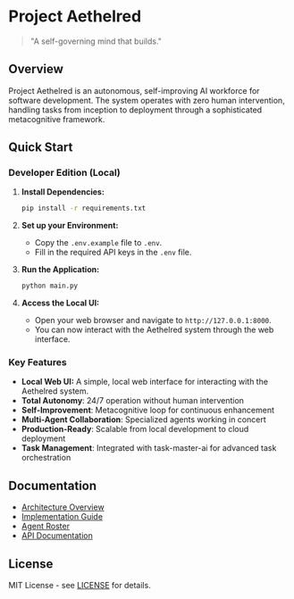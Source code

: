 # Project Aethelred

> "A self-governing mind that builds."

## Overview

Project Aethelred is an autonomous, self-improving AI workforce for software development. The system operates with zero human intervention, handling tasks from inception to deployment through a sophisticated metacognitive framework.

## Quick Start

### Developer Edition (Local)

1.  **Install Dependencies:**
    ```bash
    pip install -r requirements.txt
    ```

2.  **Set up your Environment:**
    *   Copy the `.env.example` file to `.env`.
    *   Fill in the required API keys in the `.env` file.

3.  **Run the Application:**
    ```bash
    python main.py
    ```

4.  **Access the Local UI:**
    *   Open your web browser and navigate to `http://127.0.0.1:8000`.
    *   You can now interact with the Aethelred system through the web interface.

### Key Features

- **Local Web UI:** A simple, local web interface for interacting with the Aethelred system.
- **Total Autonomy**: 24/7 operation without human intervention
- **Self-Improvement**: Metacognitive loop for continuous enhancement
- **Multi-Agent Collaboration**: Specialized agents working in concert
- **Production-Ready**: Scalable from local development to cloud deployment
- **Task Management**: Integrated with task-master-ai for advanced task orchestration

## Documentation

- [Architecture Overview](./ARCHITECTURE.md)
- [Implementation Guide](./IMPLEMENTATION_GUIDE.md)
- [Agent Roster](./docs/03-agent-roster.md)
- [API Documentation](./docs/api/)

## License

MIT License - see [LICENSE](./LICENSE) for details.
